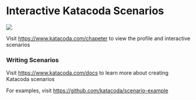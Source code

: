 # Interactive Katacoda Scenarios

[![](http://shields.katacoda.com/katacoda/chapeter/count.svg)](https://www.katacoda.com/chapeter "Get your profile on Katacoda.com")

Visit https://www.katacoda.com/chapeter to view the profile and interactive scenarios

### Writing Scenarios
Visit https://www.katacoda.com/docs to learn more about creating Katacoda scenarios

For examples, visit https://github.com/katacoda/scenario-example
